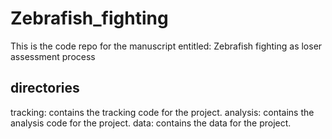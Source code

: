 # Zebrafish_fighting
This is the code repo for the manuscript entitled: Zebrafish fighting as loser assessment process

## directories
tracking: contains the tracking code for the project.
analysis: contains the analysis code for the project.
data: contains the data for the project.
